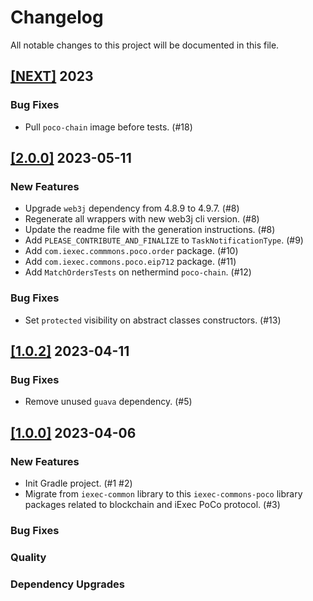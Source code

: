 # Changelog

All notable changes to this project will be documented in this file.

## [[NEXT]](https://github.com/iExecBlockchainComputing/iexec-commons-poco/releases/tag/vNEXT) 2023

### Bug Fixes
- Pull `poco-chain` image before tests. (#18)

## [[2.0.0]](https://github.com/iExecBlockchainComputing/iexec-commons-poco/releases/tag/v2.0.0) 2023-05-11

### New Features
- Upgrade `web3j` dependency from 4.8.9 to 4.9.7. (#8)
- Regenerate all wrappers with new web3j cli version. (#8)
- Update the readme file with the generation instructions. (#8)
- Add `PLEASE_CONTRIBUTE_AND_FINALIZE` to `TaskNotificationType`. (#9)
- Add `com.iexec.commmons.poco.order` package. (#10)
- Add `com.iexec.commons.poco.eip712` package. (#11)
- Add `MatchOrdersTests` on nethermind `poco-chain`. (#12)
### Bug Fixes
- Set `protected` visibility on abstract classes constructors. (#13)

## [[1.0.2]](https://github.com/iExecBlockchainComputing/iexec-commons-poco/releases/tag/v1.0.2) 2023-04-11

### Bug Fixes
- Remove unused `guava` dependency. (#5)

## [[1.0.0]](https://github.com/iExecBlockchainComputing/iexec-commons-poco/releases/tag/v1.0.0) 2023-04-06

### New Features
- Init Gradle project. (#1 #2)
- Migrate from `iexec-common` library to this `iexec-commons-poco` library packages related to blockchain and iExec PoCo protocol. (#3)  
### Bug Fixes
### Quality
### Dependency Upgrades
